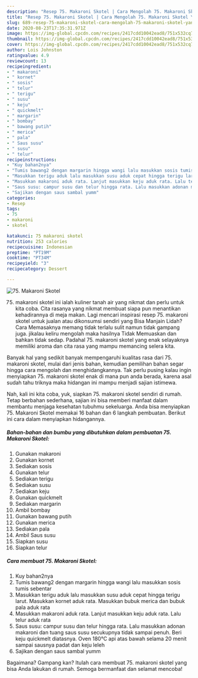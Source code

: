 ```yaml
---
description: "Resep 75. Makaroni Skotel | Cara Mengolah 75. Makaroni Skotel Yang Mudah Dan Praktis"
title: "Resep 75. Makaroni Skotel | Cara Mengolah 75. Makaroni Skotel Yang Mudah Dan Praktis"
slug: 689-resep-75-makaroni-skotel-cara-mengolah-75-makaroni-skotel-yang-mudah-dan-praktis
date: 2020-08-23T17:35:31.971Z
image: https://img-global.cpcdn.com/recipes/2417cdd10042ead8/751x532cq70/75-makaroni-skotel-foto-resep-utama.jpg
thumbnail: https://img-global.cpcdn.com/recipes/2417cdd10042ead8/751x532cq70/75-makaroni-skotel-foto-resep-utama.jpg
cover: https://img-global.cpcdn.com/recipes/2417cdd10042ead8/751x532cq70/75-makaroni-skotel-foto-resep-utama.jpg
author: Lois Johnston
ratingvalue: 4.9
reviewcount: 13
recipeingredient:
- " makaroni"
- " kornet"
- " sosis"
- " telur"
- " terigu"
- " susu"
- " keju"
- " quickmelt"
- " margarin"
- " bombay"
- " bawang putih"
- " merica"
- " pala"
- " Saus susu"
- " susu"
- " telur"
recipeinstructions:
- "Kuy bahan2nya"
- "Tumis bawang2 dengan margarin hingga wangi lalu masukkan sosis tumis sebentar"
- "Masukkan terigu aduk lalu masukkan susu aduk cepat hingga terigu larut. Masukkan kornet aduk rata. Masukkan bubuk merica dan bubuk pala aduk rata"
- "Masukkan makaroni aduk rata. Lanjut masukkan keju aduk rata. Lalu telur aduk rata"
- "Saus susu: campur susu dan telur hingga rata. Lalu masukkan adonan makaroni dan tuang saus susu secukupnya tidak sampai penuh. Beri keju quickmelt diatasnya. Oven 180°C api atas bawah selama 20 menit sampai sausnya padat dan keju leleh"
- "Sajikan dengan saus sambal yumm"
categories:
- Resep
tags:
- 75
- makaroni
- skotel

katakunci: 75 makaroni skotel 
nutrition: 253 calories
recipecuisine: Indonesian
preptime: "PT19M"
cooktime: "PT34M"
recipeyield: "3"
recipecategory: Dessert

---
```



![75. Makaroni Skotel](https://img-global.cpcdn.com/recipes/2417cdd10042ead8/751x532cq70/75-makaroni-skotel-foto-resep-utama.jpg)


75. makaroni skotel ini ialah kuliner tanah air yang nikmat dan perlu untuk kita coba. Cita rasanya yang nikmat membuat siapa pun menantikan kehadirannya di meja makan.
Lagi mencari inspirasi resep 75. makaroni skotel untuk jualan atau dikonsumsi sendiri yang Bisa Manjain Lidah? Cara Memasaknya memang tidak terlalu sulit namun tidak gampang juga. jikalau keliru mengolah maka hasilnya Tidak Memuaskan dan bahkan tidak sedap. Padahal 75. makaroni skotel yang enak selayaknya memiliki aroma dan cita rasa yang mampu memancing selera kita.



Banyak hal yang sedikit banyak mempengaruhi kualitas rasa dari 75. makaroni skotel, mulai dari jenis bahan, kemudian pemilihan bahan segar hingga cara mengolah dan menghidangkannya. Tak perlu pusing kalau ingin menyiapkan 75. makaroni skotel enak di mana pun anda berada, karena asal sudah tahu triknya maka hidangan ini mampu menjadi sajian istimewa.


Nah, kali ini kita coba, yuk, siapkan 75. makaroni skotel sendiri di rumah. Tetap berbahan sederhana, sajian ini bisa memberi manfaat dalam membantu menjaga kesehatan tubuhmu sekeluarga. Anda bisa menyiapkan 75. Makaroni Skotel memakai 16 bahan dan 6 langkah pembuatan. Berikut ini cara dalam menyiapkan hidangannya.

<!--inarticleads1-->

##### Bahan-bahan dan bumbu yang dibutuhkan dalam pembuatan 75. Makaroni Skotel:

1. Gunakan  makaroni
1. Gunakan  kornet
1. Sediakan  sosis
1. Gunakan  telur
1. Sediakan  terigu
1. Sediakan  susu
1. Sediakan  keju
1. Gunakan  quickmelt
1. Sediakan  margarin
1. Ambil  bombay
1. Gunakan  bawang putih
1. Gunakan  merica
1. Sediakan  pala
1. Ambil  Saus susu
1. Siapkan  susu
1. Siapkan  telur




<!--inarticleads2-->

##### Cara membuat 75. Makaroni Skotel:

1. Kuy bahan2nya
1. Tumis bawang2 dengan margarin hingga wangi lalu masukkan sosis tumis sebentar
1. Masukkan terigu aduk lalu masukkan susu aduk cepat hingga terigu larut. Masukkan kornet aduk rata. Masukkan bubuk merica dan bubuk pala aduk rata
1. Masukkan makaroni aduk rata. Lanjut masukkan keju aduk rata. Lalu telur aduk rata
1. Saus susu: campur susu dan telur hingga rata. Lalu masukkan adonan makaroni dan tuang saus susu secukupnya tidak sampai penuh. Beri keju quickmelt diatasnya. Oven 180°C api atas bawah selama 20 menit sampai sausnya padat dan keju leleh
1. Sajikan dengan saus sambal yumm




Bagaimana? Gampang kan? Itulah cara membuat 75. makaroni skotel yang bisa Anda lakukan di rumah. Semoga bermanfaat dan selamat mencoba!
